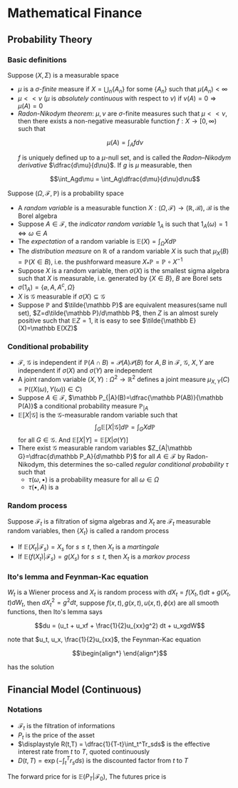 # Mathematical Finance

## Probability Theory

### Basic definitions
Suppose $(X,\Sigma)$ is a measurable space
- $\mu$ is a $\sigma$-_finite_ measure if $X=\bigcup_n\{A_n\}$ for some $\{A_n\}$ such that $\mu(A_n)<\infty$
- $\mu<<\nu$ ($\mu$ is _absolutely continuous_ with respect to $\nu$) if $\nu(A)=0\Rightarrow\mu(A)=0$
- _Radon-Nikodym theorem_: $\mu,\nu$ are $\sigma$-finite measures such that $\mu<<\nu$, then there exists a non-negative measurable function $f:X\to[0,\infty)$ such that
    ```math
    \mu(A) = \int_Afd\nu
    ```
    $f$ is uniquely defined up to a $\mu$-null set, and is called the _Radon–Nikodym derivative_ $\dfrac{d\mu}{d\nu}$. If $g$ is $\mu$ measurable, then
    ```math
    \int_Agd\mu = \int_Ag\dfrac{d\mu}{d\nu}d\nu
    ```

Suppose $(\Omega,\mathcal F,\mathbb P)$ is a probability space

- A _random variable_ is a measurable function $X:(\Omega,\mathcal F)\to(\mathbb R,\mathcal B)$, $\mathcal B$ is the Borel algebra
- Suppose $A\in\mathcal F$, the _indicator random variable_ $1_A$ is such that $1_A(\omega)=1\iff \omega\in A$
- The _expectation_ of a random variable is $\mathbb E(X)=\displaystyle\int_\Omega Xd\mathbb P$
- The _distribution measure_ on $\mathbb R$ of a random variable $X$ is such that $\mu_X(B)=\mathbb P(X\in B)$, i.e. the pushforward measure $X_*\mathbb P=\mathbb P\circ X^{-1}$
- Suppose $X$ is a random variable, then $\sigma(X)$ is the smallest sigma algebra such that $X$ is measurable, i.e. generated by $\{X\in B\}$, $B$ are Borel sets
- $\sigma(1_A) = \{\varnothing, A, A^c, \Omega\}$
- $X$ is $\mathcal G$ measurable if $\sigma(X)\subseteq\mathcal G$
- Suppose $\mathbb P$ and $\tilde{\mathbb P}$ are equivalent measures(same null set), $Z=d\tilde{\mathbb P}/d\mathbb P$, then $Z$ is an almost surely positive such that $\mathbb EZ=1$, it is easy to see $\tilde{\mathbb E}(X)=\mathbb E(XZ)$

### Conditional probability
- $\mathcal F$, $\mathcal G$ is independent if $\mathbb P(A\cap B)=\mathcal P(A)\mathcal P(B)$ for $A,B$ in $\mathcal F$, $\mathcal G$, $X, Y$ are independent if $\sigma(X)$ and $\sigma(Y)$ are independent
- A joint random variable $(X,Y):\Omega^2\to\mathbb R^2$ defines a joint measure $\mu_{X,Y}(C)=\mathbb P((X(\omega),Y(\omega))\in C)$
- Suppose $A\in\mathcal F$, $\mathbb P_{|A}(B)=\dfrac{\mathbb P(AB)}{\mathbb P(A)}$ a conditional probability measure $\mathbb P_{|A}$
- $\mathbb E[X|\mathcal G]$ is the $\mathcal G$-measurable random variable such that
    $$
    \int_G\mathbb E[X|\mathcal G]d\mathbb P=\int_GXd\mathbb P
    $$
    for all $G\in\mathcal G$. And $\mathbb E[X|Y]=\mathbb E[X|\sigma(Y)]$
- There exist $\mathcal G$ measurable random variables $Z_{A|\mathbb G}=\dfrac{d\mathbb P_A}{d\mathbb P}$ for all $A\in\mathcal F$ by Radon-Nikodym, this determines the so-called _regular conditional probability_ $\tau$ such that
    * $\tau(\omega,\bullet)$ is a probability measure for all $\omega\in\Omega$
    * $\tau(\bullet,A)$ is a

### Random process
Suppose $\mathcal F_t$ is a filtration of sigma algebras and $X_t$ are $\mathcal F_t$ measurable random variables, then $\{X_t\}$ is called a random process
- If $\mathbb E(X_t|\mathcal F_s)=X_s$ for $s\leq t$, then $X_t$ is a _martingale_
- If $\mathbb E(f(X_t)|\mathcal F_s)=g(X_s)$ for $s\leq t$, then $X_t$ is a _markov process_

### Ito's lemma and Feynman-Kac equation
$W_t$ is a Wiener process and $X_t$ is random process with $dX_t = f(X_t,t)dt + g(X_t,t)dW_t$, then $dX_t^2 = g^2dt$, suppose $f(x,t), g(x,t), u(x,t), \phi(x)$ are all smooth functions, then Ito's lemma says
```math
du = (u_t + u_xf + \frac{1}{2}u_{xx}g^2) dt + u_xgdW
```
note that $u_t, u_x, \frac{1}{2}u_{xx}$, the Feynman-Kac equation
```math
\begin{align*}

\end{align*}
```
has the solution
```math
```

## Financial Model (Continuous)

### Notations
- $\mathcal F_t$ is the filtration of informations
- $P_t$ is the price of the asset
- $\displaystyle R(t,T) = \dfrac{1}{T-t}\int_t^Tr_sds$ is the effective interest rate from $t$ to $T$, quoted continuously
- $\displaystyle D(t,T) = \exp\left(-\int_t^Tr_sds\right)$ is the discounted factor from $t$ to $T$

The forward price for is $\mathbb E(P_T|\mathcal F_0)$, The futures price is
